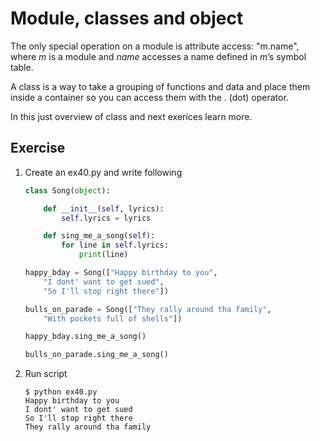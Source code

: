 # Module, classes and object

The only special operation on a module is attribute access: "m.name", where *m* is a module and *name* accesses a name defined in *m*’s symbol table.

A class is a way to take a grouping of functions and data and place them inside a container so you can access them with the . (dot) operator.

In this just overview of class and next exerices learn more.

## Exercise

1. Create an ex40.py and write following
    ```py
    class Song(object):

        def __init__(self, lyrics):
            self.lyrics = lyrics

        def sing_me_a_song(self):
            for line in self.lyrics:
                print(line)

    happy_bday = Song(["Happy birthday to you",
        "I dont' want to get sued",
        "So I'll stop right there"])

    bulls_on_parade = Song(["They rally around tha family",
        "With pockets full of shells"])

    happy_bday.sing_me_a_song()

    bulls_on_parade.sing_me_a_song()
    ```
2. Run script
    ```
    $ python ex40.py 
    Happy birthday to you
    I dont' want to get sued
    So I'll stop right there
    They rally around tha family
    ```